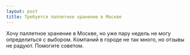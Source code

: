 ```yaml
---
layout: post 
title: Требуется паллетное хранение в Москве 
--- 
```

Хочу паллетное хранение в Москве, но уже пару недель не могу определиться с выбором. Компаний в городе не так много, но отзывы не радуют. Помогите советом.
